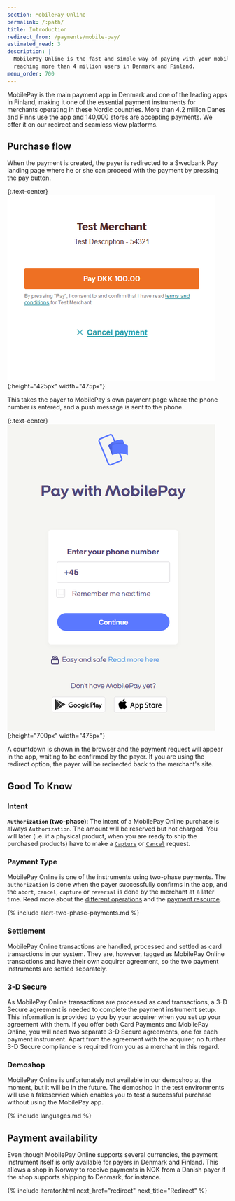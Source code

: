 ```yaml
---
section: MobilePay Online
permalink: /:path/
title: Introduction
redirect_from: /payments/mobile-pay/
estimated_read: 3
description: |
  MobilePay Online is the fast and simple way of paying with your mobile phone,
  reaching more than 4 million users in Denmark and Finland.
menu_order: 700
---
```


MobilePay is the main payment app in Denmark and one of the leading apps in
Finland, making it one of the essential payment instruments for merchants
operating in these Nordic countries. More than 4.2 million Danes and Finns use
the app and 140,000 stores are accepting payments. We offer it on
our redirect and seamless view platforms.

## Purchase flow

When the payment is created, the payer is redirected to a Swedbank Pay landing
page where he or she can proceed with the payment by pressing the pay button.

{:.text-center}
![screenshot of the Swedbank Pay landing page][swedbankpay-landing-page]{:height="425px" width="475px"}

This takes the payer to MobilePay's own payment page where the phone number is
entered, and a push message is sent to the phone.

{:.text-center}
![screenshot of the MobilePay Online number input page][mobilepay-number-input]{:height="700px" width="475px"}

A countdown is shown in the browser and the payment request will appear in the
app, waiting to be confirmed by the payer. If you are using the redirect
option, the payer will be redirected back to the merchant's site.

## Good To Know

### Intent

**`Authorization` (two-phase)**: The intent of a MobilePay Online purchase is
always `Authorization`. The amount will be reserved but not charged. You will
later (i.e. if a physical product, when you are ready to ship the purchased
products) have to make a [`Capture`][mobilepay-capture] or
[`Cancel`][mobilepay-cancel] request.

### Payment Type

MobilePay Online is one of the instruments using two-phase payments. The
`authorization` is done when the payer successfully confirms in the app, and
the `abort`, `cancel`, `capture` or `reversal` is done by the merchant at a
later time. Read more about the [different operations][other-features] and the
[payment resource][payment-resource].

{% include alert-two-phase-payments.md %}

### Settlement

MobilePay Online transactions are handled, processed and settled as card
transactions in our system. They are, however, tagged as MobilePay Online
transactions and have their own acquirer agreement, so the two payment
instruments are settled separately.

### 3-D Secure

As MobilePay Online transactions are processed as card transactions, a 3-D
Secure agreement is needed to complete the payment instrument setup. This
information is provided to you by your acquirer when you set up your agreement
with them. If you offer both Card Payments and MobilePay Online, you will need
two separate 3-D Secure agreements, one for each payment instrument. Apart from
the agreement with the acquirer, no further 3-D Secure compliance is required
from you as a merchant in this regard.

### Demoshop

MobilePay Online is unfortunately not available in our demoshop at the moment,
but it will be in the future. The demoshop in the test environments will use a
fakeservice which enables you to test a successful purchase without using the
MobilePay app.

{% include languages.md %}

## Payment availability

Even though MobilePay Online supports several currencies, the payment instrument
itself is only available for payers in Denmark and Finland. This allows a shop
in Norway to receive payments in NOK from a Danish payer if the shop supports
shipping to Denmark, for instance.

{% include iterator.html next_href="redirect" next_title="Redirect" %}

[mobilepay-number-input]: /assets/img/payments/mobilepay-redirect-en.png
[mobilepay-cancel]: /payment-instruments/mobile-pay/after-payment#cancellations
[mobilepay-capture]: /payment-instruments/mobile-pay/after-payment#capture
[payment-resource]: /payment-instruments/mobile-pay/other-features#payment-resource
[other-features]: /payment-instruments/mobile-pay/other-features#operations
[swedbankpay-landing-page]: /assets/img/payments/sbp-mobilepaylandingpage-en.png
